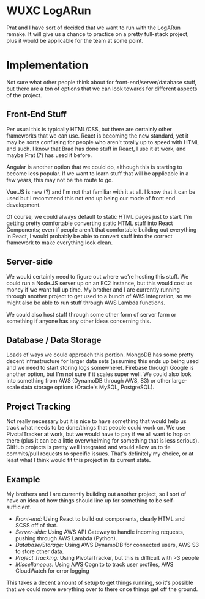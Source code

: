 # WUXC LogARun

Prat and I have sort of decided that we want to run with the LogARun remake. It will give us a chance to practice on a pretty full-stack project, plus it would be applicable for the team at some point.

# Implementation

Not sure what other people think about for front-end/server/database stuff, but there are a ton of options that we can look towards for different aspects of the project.

## Front-End Stuff

Per usual this is typically HTML/CSS, but there are certainly other frameworks that we can use. React is becoming the new standard, yet it may be sorta confusing for people who aren't totally up to speed with HTML and such. I know that Brad has done stuff in React, I use it at work, and maybe Prat (?) has used it before.

Angular is another option that we could do, although this is starting to become less popular. If we want to learn stuff that will be applicable in a few years, this may not be the route to go.

Vue.JS is new (?) and I'm not that familiar with it at all. I know that it can be used but I recommend this not end up being our mode of front end development.

Of course, we could always default to static HTML pages just to start. I'm getting pretty comfortable converting static HTML stuff into React Components; even if people aren't that comfortable building out everything in React, I would probably be able to convert stuff into the correct framework to make everything look clean.

## Server-side

We would certainly need to figure out where we're hosting this stuff. We could run a Node.JS server up on an EC2 instance, but this would cost us money if we want full up time. My brother and I are currently running through another project to get used to a bunch of AWS integration, so we might also be able to run stuff through AWS Lambda functions.

We could also host stuff through some other form of server farm or something if anyone has any other ideas concerning this.

## Database / Data Storage

Loads of ways we could approach this portion. MongoDB has some pretty decent infrastructure for larger data sets (assuming this ends up being used and we need to start storing logs somewhere). Firebase through Google is another option, but I'm not sure if it scales super well. We could also look into something from AWS (DynamoDB through AWS, S3) or other large-scale data storage options (Oracle's MySQL, PostgreSQL).

## Project Tracking

Not really necessary but it is nice to have something that would help us track what needs to be done/things that people could work on. We use PivotalTracker at work, but we would have to pay if we all want to hop on there (plus it can be a little overwhelming for something that is less serious). GitHub projects is pretty well integrated and would allow us to tie commits/pull requests to specific issues. That's definitely my choice, or at least what I think would fit this project in its current state.

## Example

My brothers and I are currently building out another project, so I sort of have an idea of how things should line up for something to be self-sufficient.

- *Front-end:* Using React to build out components, clearly HTML and SCSS off of that.
- *Server-side:* Using AWS API Gateway to handle incoming requests, pushing through AWS Lambda (Python).
- *Database/Storage:* Using AWS DynamoDB for connected users, AWS S3 to store other data.
- *Project Tracking:* Using PivotalTracker, but this is difficult with >3 people
- *Miscellaneous:* Using AWS Cognito to track user profiles, AWS CloudWatch for error logging

This takes a decent amount of setup to get things running, so it's possible that we could move everything over to there once things get off the ground. 








